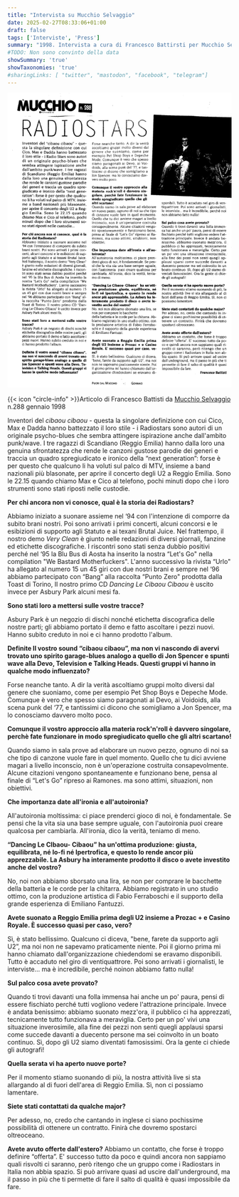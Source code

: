 ```yaml
---
title: "Intervista su Mucchio Selvaggio"
date: 2025-02-27T08:33:06+01:00
draft: false
tags: ['Interviste', 'Press']
summary: "1998. Intervista a cura di Francesco Battirsti per Mucchio Selvaggio"
#TODO: Non sono convinto della data
showSummary: 'true'
showTaxonomies: 'true'
#sharingLinks: [ "twitter", "mastodon", "facebook", "telegram"]
---
```

![Articolo](featured.png)

{{< icon "circle-info" >}}Articolo di Francesco Battisti da [Mucchio Selvaggio](https://it.wikipedia.org/wiki/Il_mucchio_selvaggio_(rivista)) n.288 gennaio 1998

Inventori del *cibaou cibaou* - questa la singolare definizione con cui Cico, Max e Dadda hanno battezzato il loro stile - i Radiostars sono autori di un originale psycho-blues che sembra attingere ispirazione anche dall'ambito punk/wave. I tre ragazzi di Scandiano (Reggio Emilia) hanno dalla loro una genuina sfrontatezza che rende le canzoni gustose parodie dei generi e traccia un quadro spregiudicato e ironico della “next generation”: forse è per questo che qualcuno li ha voluti sul palco di MTV, insieme a band nazionali più blasonate, per aprire il concerto degli U2 a Reggio Emilia. Sono le 22.15 quando chiamo Max e Cico al telefono, pochi minuti dopo che i loro strumenti sono stati riposti nelle custodie.

**Per chi ancora non vi conosce, qual è la storia dei Radiostars?**

Abbiamo iniziato a suonare assieme nel ‘94 con l'intenzione di comporre da subito brani nostri. Poi sono arrivati i primi concerti, alcuni concorsi e le esibizioni di supporto agli Statuto e ai texani Brutal Juice. Nel frattempo, il nostro demo *Very Clean* è giunto nelle redazioni di diversi giornali,
fanzine ed etichette discografiche. I riscontri sono stati senza dubbio positivi perché nel ‘95 la Blu Bus di Aosta ha inserito la nostra “Let's Go" nella compilation "We Bastard Motherfuckers". L'anno successivo la rivista “Urlo" ha allegato al numero 15 un 45 giri con due nostri brani e sempre
nel ‘96 abbiamo partecipato con “Bang” alla raccolta “Punto Zero" prodotta dalla Toast di Torino, Il nostro primo CD *Dancing Le Cibaou Cibaou* è uscito invece per
Asbury Park alcuni mesi fa.

**Sono stati loro a mettersi sulle vostre tracce?**

Asbury Park è un negozio di dischi nonché etichetta discografica delle nostre parti; gli abbiamo portato il demo e fatto ascoltare i pezzi nuovi. Hanno subito creduto in noi e ci hanno prodotto l'album.

**Definite ll vostro sound “cibaou cibaou”, ma non vi nascondo di avervi trovato uno spirito garage-blues analogo a quello di Jon Spencer e spunti wave alla Devo, Television e Talking Heads. Questi gruppi vi hanno in qualche modo influenzato?**

Forse neanche tanto. A dir la verità ascoltiamo gruppi molto diversi dal genere che suoniamo, come per
esempio Pet Shop Boys e Depeche Mode. Comunque è vero che spesso siamo paragonati ai Devo, ai Voidoids, alla scena punk del ‘77, e tantissimi ci dicono che somigliamo a Jon Spencer, ma lo conosciamo davvero molto poco.

**Comunque il vostro approccio alla materia rock'n'roll è davvero singolare, perchè fate funzionare in modo spregiudicato quello che gli altri scartano!**

Quando siamo in sala prove ad elaborare un nuovo pezzo, ognuno di noi sa che tipo di canzone vuole fare in quel momento. Quello che tu dici avviene magari a livello inconscio, non è un'operazione costruita consapevolmente. Alcune citazioni vengono spontaneamente e funzionano bene, pensa al finale di “Let's Go” ripreso ai Ramones. ma sono attimi, situazioni, non obiettivi.

**Che importanza date all'ironia e all'autoironia?**

All'autoironia moltissima: ci piace prenderci gioco di noi, è fondamentale. Se pensi che la vita sia una base sempre uguale, con l'autoironia puoi creare qualcosa per cambiarla. All'ironia, dico la verità, teniamo di meno.

**“Dancing Le Clbaou- Cibaou” ha un'ottima produzione: giusta, equilibrata, né lo-fi né Ipertrofica, e questo lo rende ancor più apprezzabile. La Asbury ha interamente prodotto il disco o avete investito anche del vostro?**

No, noi non abbiamo sborsato una lira, se non per comprare le bacchette della batteria e le corde per la chitarra. Abbiamo registrato in uno studio ottimo, con la produzione artistica di Fabio Ferraboschi e il supporto della grande esperienza di Emiliano Fantuzzi.

**Avete suonato a Reggio Emilia prima degli U2 insieme a Prozac + e Casino Royale. È successo quasi per caso, vero?**

Sì, è stato bellissimo. Qualcuno ci diceva, "bene, farete da supporto agli U2”, ma noi
non ne sapevamo praticamente niente. Poi il giorno prima mi hanno chiamato dall'organizzazione chiedendomi se eravamo disponibili. Tutto è accaduto nel giro di ventiquattrore. Poi sono arrivati i giornalisti, le interviste... ma è incredibile, perché noinon abbiamo fatto nulla!

**Sul palco cosa avete provato?**

Quando ti trovi davanti una folla immensa hai anche un po' paura, pensi di essere fischiato perché tutti vogliono vedere l'attrazione principale. Invece è andata benissimo: abbiamo suonato mezz'ora, il
pubblico ci ha apprezzati, tecnicamente tutto funzionava a meraviglia. Certo per un po' vivi una situazione inverosimile, alla fine dei pezzi non senti quegli applausi sparsi come succede davanti a
duecento persone ma sei coinvolto in un boato continuo. Sì, dopo gli U2 siamo diventati famosissimi. Ora la gente ci chiede gli autografi!

**Quella serata vi ha aperto nuove porte?**

Per il momento stiamo suonando di più, la nostra attività live si sta allargando al di fuori dell'area di Reggio Emilia. Sì, non ci possiamo lamentare.

**Siete stati contattati da qualche major?**

Per adesso, no, credo che cantando in inglese ci siano pochissime possibilità di ottenere un contratto. Finirà che dovremo spostarci oltreoceano.

**Avete avuto offerte dall'estero?**
Abbiamo un contatto, che forse è troppo definire “offerta”. E' successo tutto da poco e quindi ancora non sappiamo quali risvolti ci saranno, però ritengo che un gruppo come i Radiostars in Italia non abbia spazio. Si può arrivare quasi ad uscire dall'underground, ma il passo in più che ti permette di fare il salto di qualità è quasi impossibile da fare.

